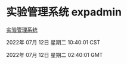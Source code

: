 # 实验管理系统 expadmin
[实验管理系统](http://219.139.198.62:56808/expadmin-782313d2-e1b1-4ea7-932e-3a55e6a1a4d0/)

2022年 07月 12日 星期二 10:40:01 CST

2022年 07月 12日 星期二 02:40:01 GMT

